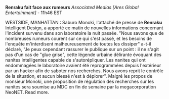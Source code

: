 ﻿**Renraku fait face aux rumeurs**
*Associated Medias [Ares Global Entertainment]* - 11h46 EST

WESTSIDE, MANHATTAN : Saburo Monoki, l'attaché de presse de **Renraku** Intelligent Design, a apporté ce matin de nouvelles informations concernant l'incident survenu dans son laboratoire la nuit passée. "Nous savons que de nombreuses rumeurs courent sur ce qui s'est passé, et les besoins de l'enquête m'interdisent malheureusement de toutes les dissiper" a-t-il déclaré, "Je peux cependant rassurer le publique sur un point : il ne s'agit pas d'un cas de "glue grise", cette légende urbaine délirante évoquant des nanites intelligentes capable de s'autorépliquer. Les nanites qui ont endommagées le laboratoire avaient été reprogrammées depuis l'extérieur par un hacker afin de saboter nos recherches. Nous avons reprit le contrôle de la situation, et aucun blessé n'est à déplorer".
Malgré les propos de monsieur Monoki, une proposition de régulation des recherches sur les nanites sera soumise au MDC en fin de semaine par la megacorporation NeoNET. Read more.